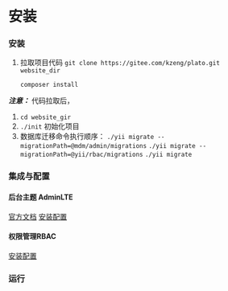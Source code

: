 # 安装


### 安装
1. 拉取项目代码
   `git clone https://gitee.com/kzeng/plato.git website_dir`

    `composer install`


***注意：***
代码拉取后，
1. `cd website_gir`
2. `./init` 初始化项目
3. 数据库迁移命令执行顺序：
   `./yii migrate --migrationPath=@mdm/admin/migrations` 
   `./yii migrate --migrationPath=@yii/rbac/migrations`
   `./yii migrate` 

### 集成与配置

#### 后台主题 AdminLTE
[官方文档](https://adminlte.io/)
[安装配置]( https://blog.csdn.net/qq_23943147/article/details/78538658 )

#### 权限管理RBAC
[安装配置]( https://www.kancloud.cn/curder/yii/247759 )


### 运行



